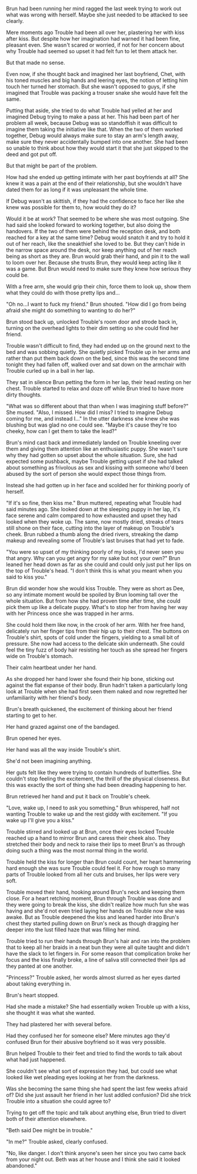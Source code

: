 Brun had been running her mind ragged the last week trying to work out what was wrong with herself. Maybe she just needed to be attacked to see clearly.

Mere moments ago Trouble had been all over her, plastering her with kiss after kiss. But despite how her imagination had warned it had been fine, pleasant even. She wasn't scared or worried, if not for her concern about why Trouble had seemed so upset it had felt fun to let them attack her. 

But that made no sense. 

Even now, if she thought back and imagined her last boyfriend, Chet, with his toned muscles and big hands and leering eyes, the notion of letting him touch her turned her stomach. But she wasn't opposed to guys, if she imagined that Trouble was packing a trouser snake she would have felt the same. 

Putting that aside, she tried to do what Trouble had yelled at her and imagined Debug trying to make a pass at her. This had been part of her problem all week, because Debug was so standoffish it was difficult to imagine them taking the initiative like that. When the two of them worked together, Debug would always make sure to stay an arm's length away, make sure they never accidentally bumped into one another. She had been so unable to think about how they would start it that she just skipped to the deed and got put off.

But that might be part of the problem.

How had she ended up getting intimate with her past boyfriends at all? She knew it was a pain at the end of their relationship, but she wouldn't have dated them for as long if it was unpleasant the whole time. 

If Debug wasn't as skittish, if they had the confidence to face her like she knew was possible for them to, how would they do it?

Would it be at work? That seemed to be where she was most outgoing. She had said she looked forward to working together, but also doing the handovers. If the two of them were behind the reception desk, and both reached for a key at the same time? Debug would snatch it and try to hold it out of her reach, like the sneakthief she loved to be. But they can't hide in the narrow space around the desk, nor keep anything out of her reach being as short as they are. Brun would grab their hand, and pin it to the wall to loom over her. Because she trusts Brun, they would keep acting like it was a game. But Brun would need to make sure they knew how serious they could be. 

With a free arm, she would grip their chin, force them to look up, show them what they could do with those pretty lips and...

"Oh no...I want to fuck my friend." Brun shouted. "How did I go from being afraid she might do something to wanting to do her?"

Brun stood back up, unlocked Trouble's room door and strode back in, turning on the overhead lights to their dim setting so she could find her friend.

Trouble wasn't difficult to find, they had ended up on the ground next to the bed and was sobbing quietly. She quietly picked Trouble up in her arms and rather than put them back down on the bed, since this was the second time tonight they had fallen off, walked over and sat down on the armchair with Trouble curled up in a ball in her lap. 

They sat in silence Brun petting the form in her lap, their head resting on her chest. Trouble started to relax and doze off while Brun tried to have more dirty thoughts. 

"What was so different about that than when I was imagining stuff before?" She mused. "Also, I missed. How did I miss? I tried to imagine Debug coming for me, and instead I..." In the utter darkness she knew she was blushing but was glad no one could see. "Maybe it's cause they're too cheeky, how can I get them to take the lead?" 

Brun's mind cast back and immediately landed on Trouble kneeling over them and giving them attention like an enthusiastic puppy. She wasn't sure why they had gotten so upset about the whole situation. Sure, she had expected some pushback, maybe Trouble getting upset if she had talked about something as frivolous as sex and kissing with someone who'd been abused by the sort of person she would expect those things from.

Instead she had gotten up in her face and scolded her for thinking poorly of herself. 

"If it's so fine, then kiss me." Brun muttered, repeating what Trouble had said minutes ago. She looked down at the sleeping puppy in her lap, it's face serene and calm compared to how exhausted and upset they had looked when they woke up. The same, now mostly dried, streaks of tears still shone on their face, cutting into the layer of makeup on Trouble's cheek. Brun rubbed a thumb along the dried rivers, streaking the damp makeup and revealing some of Trouble's last bruises that had yet to fade.

"You were so upset of my thinking poorly of my looks, I'd never seen you that angry. Why can you get angry for my sake but not your own?" Brun leaned her head down as far as she could and could only just put her lips on the top of Trouble's head. "I don't think this is what you meant when you said to kiss you."

Brun did wonder how she would kiss Trouble. They were as short as Dee, so any intimate moment would be spoiled by Brun looming tall over the whole situation. But from how she had proven time after time, she could pick them up like a delicate puppy. What's to stop her from having her way with her Princess once she was trapped in her arms.

She could hold them like now, in the crook of her arm. With her free hand, delicately run her finger tips from their hip up to their chest. The buttons on Trouble's shirt, spots of cold under the fingers, yielding to a small bit of pressure. She now had access to the delicate skin underneath. She could feel the tiny fuzz of body hair resisting her touch as she spread her fingers wide on Trouble's stomach. 

Their calm heartbeat under her hand.

As she dropped her hand lower she found their hip bone, sticking out against the flat expanse of their body. Brun hadn't taken a particularly long look at Trouble when she had first seen them naked and now regretted her unfamiliarity with her friend's body.

Brun's breath quickened, the excitement of thinking about her friend starting to get to her.

Her hand grazed against one of the bandaged.

Brun opened her eyes.

Her hand was all the way inside Trouble's shirt.

She'd not been imagining anything.

Her guts felt like they were trying to contain hundreds of butterflies. She couldn't stop feeling the excitement, the thrill of the physical closeness. But this was exactly the sort of thing she had been dreading happening to her.

Brun retrieved her hand and put it back on Trouble's cheek.

"Love, wake up, I need to ask you something." Brun whispered, half not wanting Trouble to wake up and the rest giddy with excitement. "If you wake up I'll give you a kiss."

Trouble stirred and looked up at Brun, once their eyes locked Trouble reached up a hand to mirror Brun and caress their cheek also. They stretched their body and neck to raise their lips to meet Brun's as through doing such a thing was the most normal thing in the world.

Trouble held the kiss for longer than Brun could count, her heart hammering hard enough she was sure Trouble could feel it. For how rough so many parts of Trouble looked from all her cuts and bruises, her lips were very soft.

Trouble moved their hand, hooking around Brun's neck and keeping them close. For a heart retching moment, Brun through Trouble was done and they were going to break the kiss, she didn't realize how much fun she was having and she'd not even tried laying her hands on Trouble now she was awake. But as Trouble deepened the kiss and leaned harder into Brun's chest they started pulling down on Brun's neck as though dragging her deeper into the lust filled haze that was filling her mind.

Trouble tried to run their hands through Brun's hair and ran into the problem that to keep all her braids in a neat bun they were all quite taught and didn't have the slack to let fingers in. For some reason that complication broke her focus and the kiss finally broke, a line of saliva still connected their lips ad they panted at one another.

"Princess?" Trouble asked, her words almost slurred as her eyes darted about taking everything in. 

Brun's heart stopped.

Had she made a mistake? She had essentially woken Trouble up with a kiss, she thought it was what she wanted.

They had plastered her with several before.

Had they confused her for someone else? Mere minutes ago they'd confused Brun for their abusive boyfriend so it was very possible.

Brun helped Trouble to their feet and tried to find the words to talk about what had just happened.

She couldn't see what sort of expression they had, but could see what looked like wet pleading eyes looking at her from the darkness.

Was she becoming the same thing she had spent the last few weeks afraid of? Did she just assault her friend in her lust addled confusion? Did she trick Trouble into a situation she could agree to? 

Trying to get off the topic and talk about anything else, Brun tried to divert both of their attention elsewhere.

"Beth said Dee might be in trouble."

"In me?" Trouble asked, clearly confused. 

"No, like danger. I don't think anyone's seen her since you two came back from your night out. Beth was at her house and I think she said it looked abandoned."

